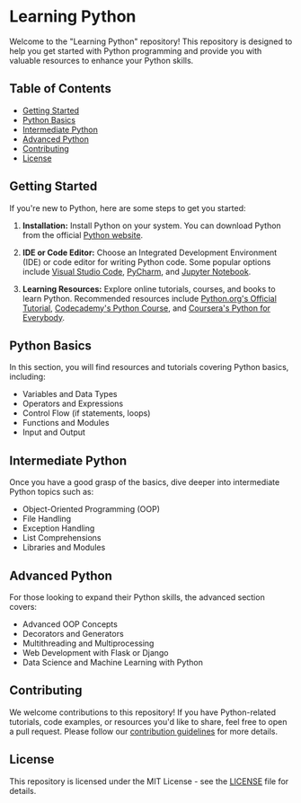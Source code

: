 # Learning Python

Welcome to the "Learning Python" repository! This repository is designed to help you get started with Python programming and provide you with valuable resources to enhance your Python skills.

## Table of Contents
- [Getting Started](#getting-started)
- [Python Basics](#python-basics)
- [Intermediate Python](#intermediate-python)
- [Advanced Python](#advanced-python)
- [Contributing](#contributing)
- [License](#license)

## Getting Started

If you're new to Python, here are some steps to get you started:

1. **Installation:** Install Python on your system. You can download Python from the official [Python website](https://www.python.org/downloads/).

2. **IDE or Code Editor:** Choose an Integrated Development Environment (IDE) or code editor for writing Python code. Some popular options include [Visual Studio Code](https://code.visualstudio.com/), [PyCharm](https://www.jetbrains.com/pycharm/), and [Jupyter Notebook](https://jupyter.org/).

3. **Learning Resources:** Explore online tutorials, courses, and books to learn Python. Recommended resources include [Python.org's Official Tutorial](https://docs.python.org/3/tutorial/), [Codecademy's Python Course](https://www.codecademy.com/learn/learn-python-3), and [Coursera's Python for Everybody](https://www.coursera.org/specializations/python).

## Python Basics

In this section, you will find resources and tutorials covering Python basics, including:

- Variables and Data Types
- Operators and Expressions
- Control Flow (if statements, loops)
- Functions and Modules
- Input and Output

## Intermediate Python

Once you have a good grasp of the basics, dive deeper into intermediate Python topics such as:

- Object-Oriented Programming (OOP)
- File Handling
- Exception Handling
- List Comprehensions
- Libraries and Modules

## Advanced Python

For those looking to expand their Python skills, the advanced section covers:

- Advanced OOP Concepts
- Decorators and Generators
- Multithreading and Multiprocessing
- Web Development with Flask or Django
- Data Science and Machine Learning with Python

## Contributing

We welcome contributions to this repository! If you have Python-related tutorials, code examples, or resources you'd like to share, feel free to open a pull request. Please follow our [contribution guidelines](CONTRIBUTING.md) for more details.

## License

This repository is licensed under the MIT License - see the [LICENSE](LICENSE) file for details.

